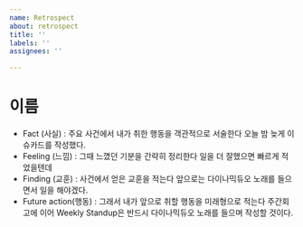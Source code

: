 ```yaml
---
name: Retrospect
about: retrospect
title: ''
labels: ''
assignees: ''

---
```


# 이름
- Fact (사실) : 주요 사건에서 내가 취한 행동을 객관적으로 서술한다
오늘 밤 늦게 이슈카드를 작성했다.
- Feeling (느낌) : 그때 느꼈던 기분을 간략히 정리한다
일을 더 잘했으면 빠르게 적었을텐데
- Finding (교훈) : 사건에서 얻은 교훈을 적는다
앞으로는 다이나믹듀오 노래를 들으면서 일을 해야겠다.
- Future action(행동) : 그래서 내가 앞으로 취할 행동을 미래형으로 적는다
주간회고에 이어 Weekly Standup은 반드시 다이나믹듀오 노래를 들으며 작성할 것이다.
